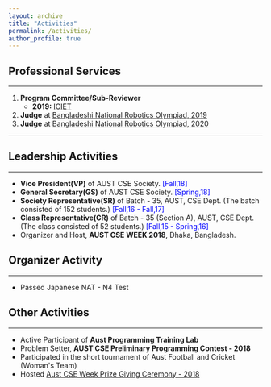 ```yaml
---
layout: archive
title: "Activities"
permalink: /activities/
author_profile: true
---
```


## Professional Services

---

1. **Program Committee/Sub-Reviewer**
   - **2019:** [ICIET](http://www.enggtech.du.ac.bd/iciet-2019/)
2. **Judge** at [Bangladeshi National Robotics Olympiad, 2019](https://bdro.org/)
3. **Judge** at [Bangladeshi National Robotics Olympiad, 2020](https://bdro.org/)

---

## Leadership Activities

---
- **Vice President(VP)** of AUST CSE Society. <span style="color:Blue"> [Fall,18] </span>
- **General Secretary(GS)** of AUST CSE Society. <span style="color:Blue"> [Spring,18] </span>
- **Society Representative(SR)** of Batch - 35, AUST, CSE Dept. (The batch consisted of 152 students.) <span style="color:Blue"> [Fall,16 - Fall,17] </span>
- **Class Representative(CR)** of Batch - 35 (Section A), AUST, CSE Dept. (The class consisted of 52 students.) <span style="color:Blue"> [Fall,15 - Spring,16] </span>
- Organizer and Host, **AUST CSE WEEK 2018**, Dhaka, Bangladesh.

## Organizer Activity

---

- Passed Japanese NAT - N4 Test

## Other Activities

---

- Active Participant of **Aust Programming Training Lab**
- Problem Setter, **AUST CSE Preliminary Programming Contest - 2018**
- Participated in the short tournament of Aust Football and Cricket (Woman's Team)
- Hosted [Aust CSE Week Prize Giving Ceremony - 2018](https://www.facebook.com/codeware.aust/)
